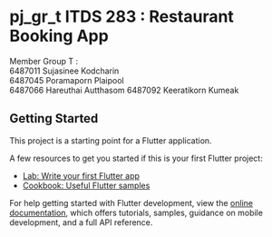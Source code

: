 # pj_gr_t ITDS 283 : Restaurant Booking App

Member Group T :  
    6487011 Sujasinee Kodcharin  
    6487045 Poramaporn Plaipool  
    6487066 Hareuthai Autthasom 
    6487092 Keeratikorn Kumeak

## Getting Started

This project is a starting point for a Flutter application.

A few resources to get you started if this is your first Flutter project:

- [Lab: Write your first Flutter app](https://docs.flutter.dev/get-started/codelab)
- [Cookbook: Useful Flutter samples](https://docs.flutter.dev/cookbook)

For help getting started with Flutter development, view the
[online documentation](https://docs.flutter.dev/), which offers tutorials,
samples, guidance on mobile development, and a full API reference.

